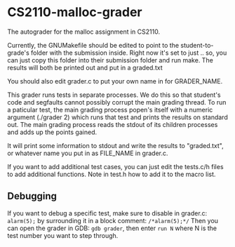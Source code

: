 CS2110-malloc-grader
====================

The autograder for the malloc assignment in CS2110.

Currently, the GNUMakefile should be edited to point to the student-to-grade's folder with the submission inside.
Right now it's set to just ..
so, you can just copy this folder into their submission folder and run make. The results will both be printed out and put in a graded.txt

You should also edit grader.c to put your own name in for GRADER_NAME.

This grader runs tests in separate processes. We do this so that student's code and segfaults cannot possibly corrupt the main grading thread.
To run a paticular test, the main grading process popen's itself with a numeric argument (./grader 2) which runs that test and prints the results on standard out.
The main grading process reads the stdout of its children processes and adds up the points gained.

It will print some information to stdout and write the results to "graded.txt", or whatever name you put in as FILE_NAME in grader.c.

If you want to add additional test cases, you can just edit the tests.c/h files to add additional functions. Note in test.h how to add it to the macro list.


Debugging
---------
If you want to debug a specific test, make sure to disable in grader.c: `alarm(5);` by surrounding it in a block comment: `/*alarm(5);*/`
Then you can open the grader in GDB: `gdb grader`, then enter `run N` where N is the test number you want to step through.
